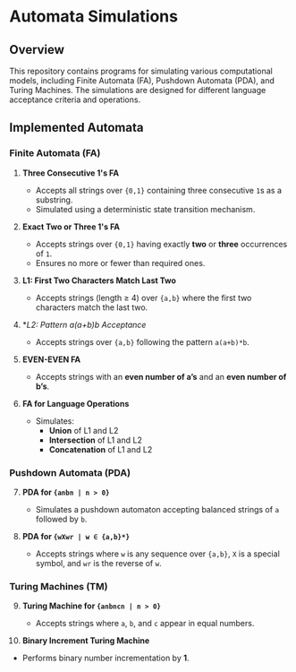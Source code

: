 # Automata Simulations

## Overview
This repository contains programs for simulating various computational models, including Finite Automata (FA), Pushdown Automata (PDA), and Turing Machines. The simulations are designed for different language acceptance criteria and operations.

## Implemented Automata

### Finite Automata (FA)
1. **Three Consecutive 1's FA**  
   - Accepts all strings over `{0,1}` containing three consecutive `1`s as a substring.
   - Simulated using a deterministic state transition mechanism.

2. **Exact Two or Three 1's FA**  
   - Accepts strings over `{0,1}` having exactly **two** or **three** occurrences of `1`.
   - Ensures no more or fewer than required ones.

3. **L1: First Two Characters Match Last Two**  
   - Accepts strings (length ≥ 4) over `{a,b}` where the first two characters match the last two.

4. **L2: Pattern a(a+b)*b Acceptance**  
   - Accepts strings over `{a,b}` following the pattern `a(a+b)*b`.

5. **EVEN-EVEN FA**  
   - Accepts strings with an **even number of a’s** and an **even number of b’s**.

6. **FA for Language Operations**  
   - Simulates:
     - **Union** of L1 and L2
     - **Intersection** of L1 and L2
     - **Concatenation** of L1 and L2

### Pushdown Automata (PDA)
7. **PDA for `{anbn | n > 0}`**  
   - Simulates a pushdown automaton accepting balanced strings of `a` followed by `b`.

8. **PDA for `{wXwr | w ∈ {a,b}*}`**  
   - Accepts strings where `w` is any sequence over `{a,b}`, `X` is a special symbol, and `wr` is the reverse of `w`.

### Turing Machines (TM)
9. **Turing Machine for `{anbncn | n > 0}`**  
   - Accepts strings where `a`, `b`, and `c` appear in equal numbers.

10. **Binary Increment Turing Machine**  
   - Performs binary number incrementation by **1**.
